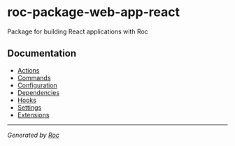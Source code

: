 # roc-package-web-app-react

Package for building React applications with Roc

## Documentation
- [Actions](/docs/Actions)
- [Commands](/docs/Commands)
- [Configuration](/docs/Configuration)
- [Dependencies](/docs/Dependencies)
- [Hooks](/docs/Hooks)
- [Settings](/docs/Settings)
- [Extensions](/docs/Extensions)

---
_Generated by [Roc](https://github.com/rocjs/roc)_
